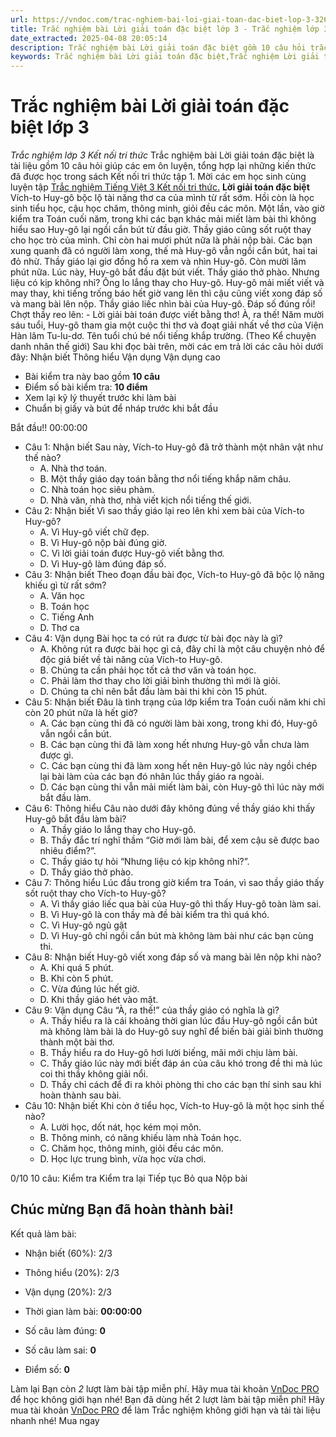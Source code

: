 ```yaml
---
url: https://vndoc.com/trac-nghiem-bai-loi-giai-toan-dac-biet-lop-3-326146
title: Trắc nghiệm bài Lời giải toán đặc biệt lớp 3 - Trắc nghiệm lớp 3 Kết nối tri thức - VnDoc.com
date_extracted: 2025-04-08 20:05:14
description: Trắc nghiệm bài Lời giải toán đặc biệt gồm 10 câu hỏi trắc nghiệm Tiếng Việt lớp 3 sách Kết nối tri thức sẽ giúp các bạn học sinh ôn tập và củng cố kiến thức được học hiệu quả hơn.
keywords: Trắc nghiệm bài Lời giải toán đặc biệt,Trắc nghiệm Lời giải toán đặc biệt,Trắc nghiệm bài Lời giải toán đặc biệt lớp 3,Trắc nghiệm bài Lời giải toán đặc biệt lớp 3 Kết nối tri thức,soạn bài Lời giải toán đặc biệt,Tiếng Việt lớp 3 Kết nối tri thức,Tiếng Việt lớp 3
---
```


# Trắc nghiệm bài Lời giải toán đặc biệt lớp 3
 _Trắc nghiệm lớp 3 Kết nối tri thức_
Trắc nghiệm bài Lời giải toán đặc biệt là tài liệu gồm 10 câu hỏi giúp các em ôn luyện, tổng hợp lại những kiến thức đã được học trong sách Kết nối tri thức tập 1. Mời các em học sinh cùng luyện tập [Trắc nghiệm Tiếng Việt 3 Kết nối tri thức.](<https://vndoc.com/trac-nghiem-tieng-viet-lop-3-kntt>)
**Lời giải toán đặc biệt**
Vích-to Huy-gô bộc lộ tài năng thơ ca của mình từ rất sớm. Hồi còn là học sinh tiểu học, cậu học chăm, thông minh, giỏi đều các môn.
Một lần, vào giờ kiểm tra Toán cuối năm, trong khi các bạn khác mải miết làm bài thì không hiểu sao Huy-gô lại ngồi cắn bút từ đầu giờ. Thầy giáo cũng sốt ruột thay cho học trò của mình. Chỉ còn hai mươi phút nữa là phải nộp bài. Các bạn xung quanh đã có người làm xong, thế mà Huy-gô vẫn ngồi cắn bút, hai tai đỏ nhừ. Thầy giáo lại giơ đồng hồ ra xem và nhìn Huy-gô. Còn mười lăm phút nữa. Lúc này, Huy-gô bắt đầu đặt bút viết. Thầy giáo thở phào. Nhưng liệu có kịp không nhỉ? Ông lo lắng thay cho Huy-gô.
Huy-gô mải miết viết và may thay, khi tiếng trống báo hết giờ vang lên thì cậu cũng viết xong đáp số và mang bài lên nộp. Thầy giáo liếc nhìn bài của Huy-gô. Đáp số đúng rồi\! Chợt thầy reo lên:
\- Lời giải bài toán được viết bằng thơ\! À, ra thế\!
Năm mười sáu tuổi, Huy-gô tham gia một cuộc thi thơ và đoạt giải nhất về thơ của Viện Hàn lâm Tu-lu-dơ. Tên tuổi chú bé nổi tiếng khắp trường.
\(Theo Kể chuyện danh nhân thế giới\)
Sau khi đọc bài trên, mời các em trả lời các câu hỏi dưới đây:
Nhận biết Thông hiểu Vận dụng Vận dụng cao
  * Bài kiểm tra này bao gồm **10 câu**
  * Điểm số bài kiểm tra: **10 điểm**
  * Xem lại kỹ lý thuyết trước khi làm bài
  * Chuẩn bị giấy và bút để nháp trước khi bắt đầu

Bắt đầu\!\!
00:00:00
  * Câu 1:  Nhận biết
Sau này, Vích-to Huy-gô đã trở thành một nhân vật như thế nào?
    * A. Nhà thơ toán. 
    * B. Một thầy giáo dạy toán bằng thơ nổi tiếng khắp năm châu. 
    * C. Nhà toán học siêu phàm. 
    * D. Nhà văn, nhà thơ, nhà viết kịch nổi tiếng thế giới. 
  * Câu 2:  Nhận biết
Vì sao thầy giáo lại reo lên khi xem bài của Vích-to Huy-gô?
    * A. Vì Huy-gô viết chữ đẹp. 
    * B. Vì Huy-gô nộp bài đúng giờ. 
    * C. Vì lời giải toán được Huy-gô viết bằng thơ. 
    * D. Vì Huy-gô làm đúng đáp số. 
  * Câu 3:  Nhận biết
Theo đoạn đầu bài đọc, Vích-to Huy-gô đã bộc lộ năng khiếu gì từ rất sớm?
    * A. Văn học 
    * B. Toán học 
    * C. Tiếng Anh 
    * D. Thơ ca 
  * Câu 4:  Vận dụng
Bài học ta có rút ra được từ bài đọc này là gì?
    * A. Không rút ra được bài học gì cả, đây chỉ là một câu chuyện nhỏ để độc giả biết về tài năng của Vích-to Huy-gô. 
    * B. Chúng ta cần phải học tốt cả thơ văn và toán học. 
    * C. Phải làm thơ thay cho lời giải bình thường thì mới là giỏi. 
    * D. Chúng ta chỉ nên bắt đầu làm bài thi khi còn 15 phút. 
  * Câu 5:  Nhận biết
Đâu là tình trạng của lớp kiểm tra Toán cuối năm khi chỉ còn 20 phút nữa là hết giờ?
    * A. Các bạn cùng thi đã có người làm bài xong, trong khi đó, Huy-gô vẫn ngồi cắn bút. 
    * B. Các bạn cùng thi đã làm xong hết nhưng Huy-gô vẫn chưa làm được gì. 
    * C. Các bạn cùng thi đã làm xong hết nên Huy-gô lúc này ngồi chép lại bài làm của các bạn đó nhân lúc thầy giáo ra ngoài. 
    * D. Các bạn cùng thi vẫn mải miết làm bài, còn Huy-gô thì lúc này mới bắt đầu làm. 
  * Câu 6:  Thông hiểu
Câu nào dưới đây không đúng về thầy giáo khi thấy Huy-gô bắt đầu làm bài?
    * A. Thầy giáo lo lắng thay cho Huy-gô. 
    * B. Thầy đắc trí nghĩ thầm “Giờ mới làm bài, để xem cậu sẽ được bao nhiêu điểm?”. 
    * C. Thầy giáo tự hỏi “Nhưng liệu có kịp không nhỉ?”. 
    * D. Thầy giáo thở phào. 
  * Câu 7:  Thông hiểu
Lúc đầu trong giờ kiểm tra Toán, vì sao thầy giáo thấy sốt ruột thay cho Vích-to Huy-gô?
    * A. Vì thầy giáo liếc qua bài của Huy-gô thì thấy Huy-gô toàn làm sai. 
    * B. Vì Huy-gô là con thầy mà đề bài kiểm tra thì quá khó. 
    * C. Vì Huy-gô ngủ gật 
    * D. Vì Huy-gô chỉ ngồi cắn bút mà không làm bài như các bạn cùng thi. 
  * Câu 8:  Nhận biết
Huy-gô viết xong đáp số và mang bài lên nộp khi nào?
    * A. Khi quá 5 phút. 
    * B. Khi còn 5 phút. 
    * C. Vừa đúng lúc hết giờ. 
    * D. Khi thầy giáo hét vào mặt. 
  * Câu 9:  Vận dụng
Câu “À, ra thế\!” của thầy giáo có nghĩa là gì?
    * A. Thầy hiểu ra là cái khoảng thời gian lúc đầu Huy-gô ngồi cắn bút mà không làm bài là do Huy-gô suy nghĩ để biến bài giải bình thường thành một bài thơ. 
    * B. Thầy hiểu ra do Huy-gô hơi lười biếng, mãi mới chịu làm bài. 
    * C. Thầy giáo lúc này mới biết đáp án của câu khó trong đề thi mà lúc coi thi thầy không giải nổi. 
    * D. Thầy chỉ cách để đi ra khỏi phòng thi cho các bạn thí sinh sau khi hoàn thành sau bài. 
  * Câu 10:  Nhận biết
Khi còn ở tiểu học, Vích-to Huy-gô là một học sinh thế nào?
    * A. Lười học, dốt nát, học kém mọi môn. 
    * B. Thông minh, có năng khiếu làm nhà Toán học. 
    * C. Chăm học, thông minh, giỏi đều các môn. 
    * D. Học lực trung bình, vừa học vừa chơi. 

0/10
10 câu:
Kiểm tra Kiểm tra lại Tiếp tục Bỏ qua Nộp bài
## Chúc mừng Bạn đã hoàn thành bài\!
Kết quả làm bài:
  * Nhận biết \(60%\):
2/3
  * Thông hiểu \(20%\):
2/3
  * Vận dụng \(20%\):
2/3

  * Thời gian làm bài:  **00:00:00**
  * Số câu làm đúng: **0**
  * Số câu làm sai: **0**
  * Điểm số: **0**

Làm lại
Bạn còn _2_ lượt làm bài tập miễn phí. Hãy mua tài khoản [VnDoc PRO](</pro>) để học không giới hạn nhé\!  Bạn đã dùng hết 2 lượt làm bài tập miễn phí\! Hãy mua tài khoản [VnDoc PRO](</pro>) để làm Trắc nghiệm không giới hạn và tải tài liệu nhanh nhé\!  Mua ngay
